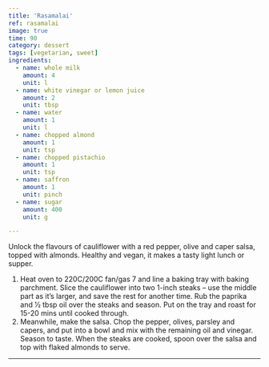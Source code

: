 ```yaml
---
title: 'Rasamalai'
ref: rasamalai
image: true
time: 90
category: dessert
tags: [vegetarian, sweet]
ingredients:
  - name: whole milk
    amount: 4
    unit: l
  - name: white vinegar or lemon juice
    amount: 2 
    unit: tbsp
  - name: water
    amount: 1
    unit: l
  - name: chopped almond
    amount: 1
    unit: tsp
  - name: chopped pistachio
    amount: 1
    unit: tsp
  - name: saffron
    amount: 1
    unit: pinch
  - name: sugar
    amount: 400
    unit: g

---
```


Unlock the flavours of cauliflower with a red pepper, olive and caper salsa, topped with almonds. Healthy and vegan, it makes a tasty light lunch or supper.

1. Heat oven to 220C/200C fan/gas 7 and line a baking tray with baking parchment. Slice the cauliflower into two 1-inch steaks – use the middle part as it’s larger, and save the rest for another time. Rub the paprika and 1⁄2 tbsp oil over the steaks and season. Put on the tray and roast for 15-20 mins until cooked through.
2. Meanwhile, make the salsa. Chop the pepper, olives, parsley and capers, and put into a bowl and mix with the remaining oil and vinegar. Season to taste. When the steaks are cooked, spoon over the salsa and top with flaked almonds to serve.

---
